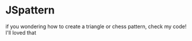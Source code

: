 # JSpattern
if you wondering how to create a triangle or chess pattern, check my code! I'll loved that
